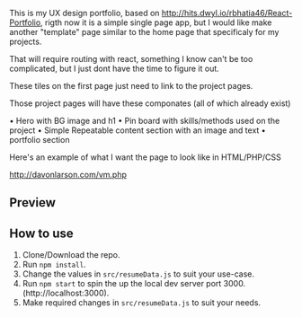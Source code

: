 


This is my UX design portfolio, based on http://hits.dwyl.io/rbhatia46/React-Portfolio, rigth now it is a simple single page app, but I would like make another "template" page similar to the home page that specificaly for my projects.

That will require routing with react, something I know can't be too complicated, but I just dont have the time to figure it out.

These tiles on the first page just need to link to the project pages. 

Those project pages will have these componates (all of which already exist)

• Hero with BG image and h1
• Pin board with skills/methods used on the project
• Simple Repeatable content section with an image and text
• portfolio section

Here's an example of what I want the page to look like in HTML/PHP/CSS

http://davonlarson.com/vm.php




## Preview


## How to use
1. Clone/Download the repo.
2. Run  ``` npm install ```.
3. Change the values in ```src/resumeData.js``` to suit your use-case.
4. Run ```npm start``` to spin the up the local dev server port 3000.(http://localhost:3000).
5. Make required changes in ```src/resumeData.js``` to suit your needs.

